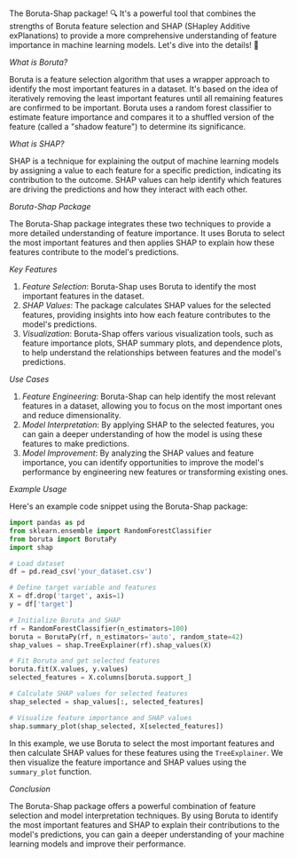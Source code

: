 The Boruta-Shap package! 🔍 It's a powerful tool that combines the strengths of Boruta feature selection and SHAP (SHapley Additive exPlanations) to provide a more comprehensive understanding of feature importance in machine learning models. Let's dive into the details! 🎉

*What is Boruta?*

Boruta is a feature selection algorithm that uses a wrapper approach to identify the most important features in a dataset. It's based on the idea of iteratively removing the least important features until all remaining features are confirmed to be important. Boruta uses a random forest classifier to estimate feature importance and compares it to a shuffled version of the feature (called a "shadow feature") to determine its significance.

*What is SHAP?*

SHAP is a technique for explaining the output of machine learning models by assigning a value to each feature for a specific prediction, indicating its contribution to the outcome. SHAP values can help identify which features are driving the predictions and how they interact with each other.

*Boruta-Shap Package*

The Boruta-Shap package integrates these two techniques to provide a more detailed understanding of feature importance. It uses Boruta to select the most important features and then applies SHAP to explain how these features contribute to the model's predictions.

*Key Features*

1. *Feature Selection*: Boruta-Shap uses Boruta to identify the most important features in the dataset.
2. *SHAP Values*: The package calculates SHAP values for the selected features, providing insights into how each feature contributes to the model's predictions.
3. *Visualization*: Boruta-Shap offers various visualization tools, such as feature importance plots, SHAP summary plots, and dependence plots, to help understand the relationships between features and the model's predictions.

*Use Cases*

1. *Feature Engineering*: Boruta-Shap can help identify the most relevant features in a dataset, allowing you to focus on the most important ones and reduce dimensionality.
2. *Model Interpretation*: By applying SHAP to the selected features, you can gain a deeper understanding of how the model is using these features to make predictions.
3. *Model Improvement*: By analyzing the SHAP values and feature importance, you can identify opportunities to improve the model's performance by engineering new features or transforming existing ones.

*Example Usage*

Here's an example code snippet using the Boruta-Shap package:
```python
import pandas as pd
from sklearn.ensemble import RandomForestClassifier
from boruta import BorutaPy
import shap

# Load dataset
df = pd.read_csv('your_dataset.csv')

# Define target variable and features
X = df.drop('target', axis=1)
y = df['target']

# Initialize Boruta and SHAP
rf = RandomForestClassifier(n_estimators=100)
boruta = BorutaPy(rf, n_estimators='auto', random_state=42)
shap_values = shap.TreeExplainer(rf).shap_values(X)

# Fit Boruta and get selected features
boruta.fit(X.values, y.values)
selected_features = X.columns[boruta.support_]

# Calculate SHAP values for selected features
shap_selected = shap_values[:, selected_features]

# Visualize feature importance and SHAP values
shap.summary_plot(shap_selected, X[selected_features])
```
In this example, we use Boruta to select the most important features and then calculate SHAP values for these features using the `TreeExplainer`. We then visualize the feature importance and SHAP values using the `summary_plot` function.

*Conclusion*

The Boruta-Shap package offers a powerful combination of feature selection and model interpretation techniques. By using Boruta to identify the most important features and SHAP to explain their contributions to the model's predictions, you can gain a deeper understanding of your machine learning models and improve their performance.